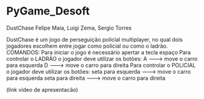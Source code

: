 # PyGame_Desoft
DustChase
Felipe Maia, Luigi Zema, Sergio Torres


DustChase é um jogo de perseguição policial multiplayer, no qual dois jogadores escolhem entre jogar como policial ou como o ladrão.
COMANDOS:
Para iniciar o jogo é necessário apertar a tecla espaço
Para controlar o LADRÃO o jogador deve utilizar os botões:
A ---> move o carro para esquerda
D ---> move o carro para direita
Para controlar o POLICIAL o jogador deve utilizar os botões:
seta para esquerda ---> move o carro para esquerda
seta para direita ---> move o carro para direita

(link video de apresentacão)
